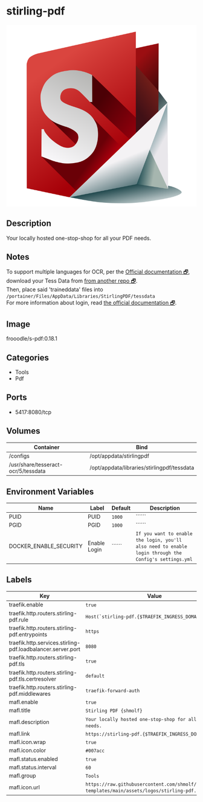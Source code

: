 # stirling-pdf

![Logo](images/stirlingpdf.svg)

## Description
Your locally hosted one\-stop\-shop for all your PDF needs.

## Notes
To support multiple languages for OCR, per the [Official documentation 🗗](https://github.com/Stirling-Tools/Stirling-PDF/blob/main/HowToUseOCR.md), download your Tess Data from [from another repo 🗗](https://github.com/tesseract-ocr/tessdata).   
Then, place said 'traineddata' files into `/portainer/Files/AppData/Libraries/StirlingPDF/tessdata`   
For more information about login, read [the official documentation 🗗](https://github.com/Stirling-Tools/Stirling-PDF?tab=readme-ov-file#prerequisites).

## Image
frooodle/s-pdf:0.18.1

## Categories
- Tools
- Pdf

## Ports
- 5417:8080/tcp

## Volumes
| Container | Bind |
|-----------|------|
| /configs | /opt/appdata/stirlingpdf |
| /usr/share/tesseract-ocr/5/tessdata | /opt/appdata/libraries/stirlingpdf/tessdata |

## Environment Variables
| Name | Label | Default | Description |
|------|-------|---------|-------------|
| PUID | PUID | ```1000``` | `````` |
| PGID | PGID | ```1000``` | `````` |
| DOCKER_ENABLE_SECURITY | Enable Login | `````` | ```If you want to enable the login, you'll also need to enable login through the Config's settings.yml``` |

## Labels
| Key | Value |
|-----|-------|
| traefik.enable | ```true``` |
| traefik.http.routers.stirling-pdf.rule | ```Host(`stirling-pdf.{$TRAEFIK_INGRESS_DOMAIN}`)``` |
| traefik.http.routers.stirling-pdf.entrypoints | ```https``` |
| traefik.http.services.stirling-pdf.loadbalancer.server.port | ```8080``` |
| traefik.http.routers.stirling-pdf.tls | ```true``` |
| traefik.http.routers.stirling-pdf.tls.certresolver | ```default``` |
| traefik.http.routers.stirling-pdf.middlewares | ```traefik-forward-auth``` |
| mafl.enable | ```true``` |
| mafl.title | ```Stirling PDF {shmolf}``` |
| mafl.description | ```Your locally hosted one-stop-shop for all your PDF needs.``` |
| mafl.link | ```https://stirling-pdf.{$TRAEFIK_INGRESS_DOMAIN}``` |
| mafl.icon.wrap | ```true``` |
| mafl.icon.color | ```#007acc``` |
| mafl.status.enabled | ```true``` |
| mafl.status.interval | ```60``` |
| mafl.group | ```Tools``` |
| mafl.icon.url | ```https://raw.githubusercontent.com/shmolf/portainer-templates/main/assets/logos/stirling-pdf.svg``` |

